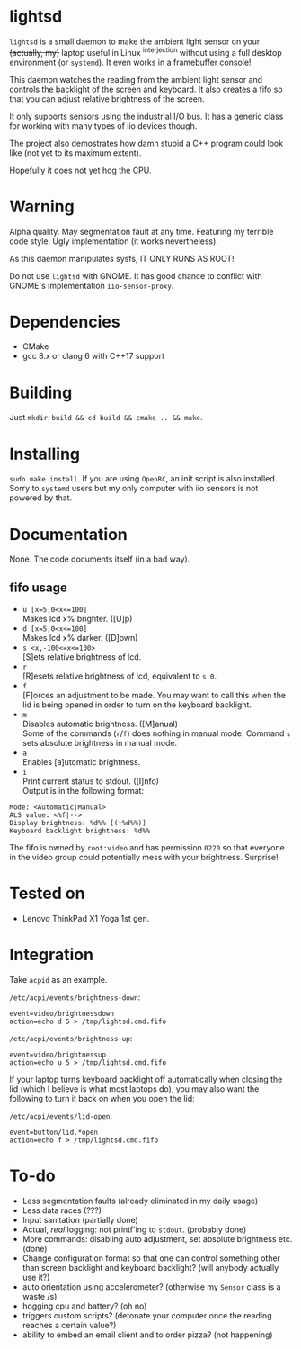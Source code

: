 # lightsd

`lightsd` is a small daemon to make the ambient light sensor on your
~~(actually, my)~~ laptop useful in Linux <sup>interjection</sup>
without using a full desktop environment (or `systemd`). It even works
in a framebuffer console!

This daemon watches the reading from the ambient light sensor and
controls the backlight of the screen and keyboard. It also creates a
fifo so that you can adjust relative brightness of the screen.

It only supports sensors using the industrial I/O bus. It has a generic
class for working with many types of iio devices though.

The project also demostrates how damn stupid a C++ program could look like
(not yet to its maximum extent).

Hopefully it does not yet hog the CPU.

# Warning
Alpha quality. May segmentation fault at any time. Featuring my terrible
code style. Ugly implementation (it works nevertheless).

As this daemon manipulates sysfs, IT ONLY RUNS AS ROOT!

Do not use `lightsd` with GNOME. It has good chance to conflict with GNOME's
implementation `iio-sensor-proxy`.

# Dependencies
 - CMake
 - gcc 8.x or clang 6 with C++17 support  

# Building
Just `mkdir build && cd build && cmake .. && make`.

# Installing
`sudo make install`. If you are using `OpenRC`, an init script is also installed.
Sorry to `systemd` users but my only computer with iio sensors is not powered by
that.

# Documentation
None. The code documents itself (in a bad way).

## fifo usage
- `u [x=5,0<x<=100]`  
Makes lcd x% brighter. ([U]p)
- `d [x=5,0<x<=100]`  
Makes lcd x% darker. ([D]own)
- `s <x,-100<=x<=100>`  
[S]ets relative brightness of lcd.
- `r`  
[R]esets relative brightness of lcd, equivalent to `s 0`.
- `f`  
[F]orces an adjustment to be made. You may want to call this when the lid
is being opened in order to turn on the keyboard backlight.
- `m`  
Disables automatic brightness. ([M]anual)  
Some of the commands (`r`/`f`) does nothing in manual mode. 
Command `s` sets absolute brightness in manual mode.
- `a`  
Enables [a]utomatic brightness.
- `i`  
Print current status to stdout. ([I]nfo)  
Output is in the following format:
```
Mode: <Automatic|Manual>
ALS value: <%f|-->
Display brightness: %d%% [(+%d%%)]
Keyboard backlight brightness: %d%%
```

The fifo is owned by `root:video` and has permission `0220` so that
everyone in the video group could potentially mess with your brightness.
Surprise!

# Tested on
 - Lenovo ThinkPad X1 Yoga 1st gen.

# Integration
Take `acpid` as an example.

`/etc/acpi/events/brightness-down`:
```
event=video/brightnessdown
action=echo d 5 > /tmp/lightsd.cmd.fifo
```

`/etc/acpi/events/brightness-up`:
```
event=video/brightnessup
action=echo u 5 > /tmp/lightsd.cmd.fifo
```

If your laptop turns keyboard backlight off automatically when closing the
lid (which I believe is what most laptops do), you may also want the
following to turn it back on when you open the lid:

`/etc/acpi/events/lid-open`:
```
event=button/lid.*open
action=echo f > /tmp/lightsd.cmd.fifo
```

# To-do
 - Less segmentation faults (already eliminated in my daily usage)
 - Less data races (???)
 - Input sanitation (partially done)
 - Actual, _real_ logging: not printf'ing to `stdout`. (probably done)
 - More commands: disabling auto adjustment, set absolute brightness etc. (done)
 - Change configuration format so that one can control something other than
   screen backlight and keyboard backlight? (will anybody actually use it?)
 - auto orientation using accelerometer? (otherwise my `Sensor` class is a waste /s)
 - hogging cpu and battery? (oh no)
 - triggers custom scripts? (detonate your computer once the reading reaches a
   certain value?)
 - ability to embed an email client and to order pizza? (not happening)

